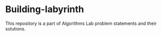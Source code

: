 # Building-labyrinth
This repository is a part of Algorithms Lab problem statements and their solutions.
